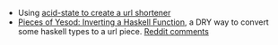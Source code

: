 * Using [acid-state to create a url shortener](http://flygdynamikern.blogspot.com/2011/06/toy-url-shortener-with-yesod-and-acid.html)
* [Pieces of Yesod: Inverting a Haskell Function](
http://chplib.wordpress.com/2011/06/17/pieces-of-yesod-inverting-a-haskell-function/), a DRY way to convert some haskell types to a url piece. [Reddit comments](
http://www.reddit.com/r/haskell/comments/i259i/pieces_of_yesod_inverting_a_haskell_function/)

